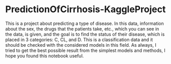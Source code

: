 # PredictionOfCirrhosis-KaggleProject

This is a project about predicting a type of disease. In this data, information about the sex, the drugs that the patients take, etc., which you can see in the data, is given, and the goal is to find the status of their disease, which is placed in 3 categories: C, CL, and D. This is a classification data and it should be checked with the considered models in this field.
As always, I tried to get the best possible result from the simplest models and methods, I hope you found this notebook useful.
